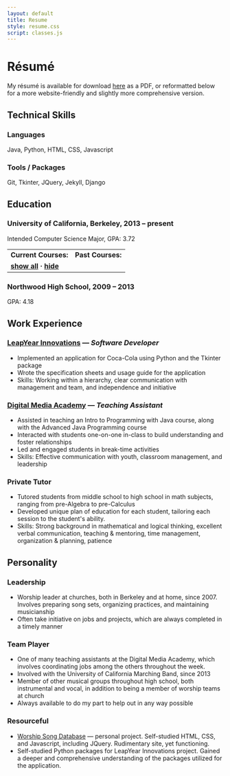 ```yaml
---
layout: default
title: Resume
style: resume.css
script: classes.js
---
```


R&eacute;sum&eacute;
====================
My r&eacute;sum&eacute; is available for download [here](resources/resume.pdf) as a PDF, or reformatted below for a more website-friendly and slightly more comprehensive version.

## Technical Skills ##

### Languages ###
Java, Python, HTML, CSS, Javascript

### Tools / Packages ###
Git, Tkinter, JQuery, Jekyll, Django

## Education ##

### University of California, Berkeley, 2013 &ndash; present ###
Intended Computer Science Major, GPA: 3.72

<table>
    <tr>
        <td><b>Current Courses:</b></td>
        <td><b>Past Courses:</b></td>
    </tr>
    <tr id="courses"></tr>
    <tr>
        <td><b><a href="#" onclick="return addCourses(false);">show all</a> &middot; <a href="#" onclick="return addCourses(true);">hide</a></b></td>
    </tr>
</table>

### Northwood High School, 2009 &ndash; 2013 ###
GPA: 4.18

## Work Experience ##

### <a href="http://leapyearinnovations.com" target="_blank">LeapYear Innovations</a> &mdash; _Software Developer_ ###
* Implemented an application for Coca-Cola using Python and the Tkinter package
* Wrote the specification sheets and usage guide for the application
* Skills: Working within a hierarchy, clear communication with management and team, and independence and initiative

### <a href="http://digitalmediaacademy.org" target="_blank">Digital Media Academy</a> &mdash; _Teaching Assistant_ ###
* Assisted in teaching an Intro to Programming with Java course, along with the Advanced Java Programming course
* Interacted with students one-on-one in-class to build understanding and foster relationships
* Led and engaged students in break-time activities
* Skills: Effective communication with youth, classroom management, and leadership

### Private Tutor ###
* Tutored students from middle school to high school in math subjects, ranging from pre-Algebra to pre-Calculus
* Developed unique plan of education for each student, tailoring each session to the student's ability.
* Skills: Strong background in mathematical and logical thinking, excellent verbal communication, teaching & mentoring, time management, organization & planning, patience

## Personality ##

### Leadership ###
* Worship leader at churches, both in Berkeley and at home, since 2007. Involves preparing song sets, organizing practices, and maintaining musicianship
* Often take initiative on jobs and projects, which are always completed in a timely manner

### Team Player ###
* One of many teaching assistants at the Digital Media Academy, which involves coordinating jobs among the others throughout the week.
* Involved with the University of California Marching Band, since 2013
* Member of other musical groups throughout high school, both instrumental and vocal, in addition to being a member of worship teams at church
* Always available to do my part to help out in any way possible

### Resourceful ###
* <a href="http://worshipdatabase.info" target="_blank">Worship Song Database</a> &mdash; personal project. Self-studied HTML, CSS, and Javascript, including JQuery. Rudimentary site, yet functioning.
* Self-studied Python packages for LeapYear Innovations project. Gained a deeper and comprehensive understanding of the packages utilized for the application.